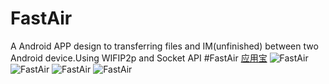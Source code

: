 # FastAir
A Android APP design to transferring files and IM(unfinished) between two Android device.Using WIFIP2p and Socket API
#FastAir
[应用宝](http://sj.qq.com/myapp/detail.htm?apkName=com.mob.lee.fastair)
![FastAir](https://raw.githubusercontent.com/andytab/FastAir/master/Screenshots/home.jpg)
![FastAir](https://raw.githubusercontent.com/andytab/FastAir/master/Screenshots/pick.jpg)
![FastAir](https://raw.githubusercontent.com/andytab/FastAir/master/Screenshots/discover.jpg)
![FastAir](https://raw.githubusercontent.com/andytab/FastAir/master/Screenshots/transform.jpg)
